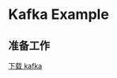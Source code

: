 # Kafka Example

## 准备工作
[下载 kafka](https://archive.apache.org/dist/kafka/1.0.0/kafka_2.11-1.0.0.tgz)